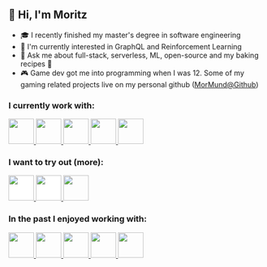 ## 👋 Hi, I'm Moritz

* 🎓 I recently finished my master's degree in software engineering
* 🌱 I'm currently interested in GraphQL and Reinforcement Learning
* 💭 Ask me about full-stack, serverless, ML, open-source and my baking recipes 🍰
* 🎮 Game dev got me into programming when I was 12. Some of my gaming related projects live on my personal github ([MorMund@Github](https://github.com/MorMund))

### I currently work with:
<a href="https://kotlinlang.org/">
    <img height="50" alt-text="Kotlin" src="https://cdn.jsdelivr.net/gh/devicons/devicon/icons/kotlin/kotlin-original.svg"/>
</a>
<a href="https://www.typescriptlang.org/">
    <img height="50" alt-text="Typescript" src="https://cdn.jsdelivr.net/gh/devicons/devicon/icons/typescript/typescript-plain.svg"/>
</a>
<a href="https://www.docker.com/">
    <img height="50" alt-text="Docker" src="https://cdn.jsdelivr.net/gh/devicons/devicon/icons/docker/docker-plain.svg"/>
</a>
<a href="https://www.tensorflow.org/">
    <img height="50" alt-text="Tensorflow" src="https://cdn.jsdelivr.net/gh/devicons/devicon/icons/tensorflow/tensorflow-original.svg"/>
</a>
<a href="https://www.python.org/">
    <img height="50" alt-text="Python" src="https://cdn.jsdelivr.net/gh/devicons/devicon/icons/python/python-plain.svg"/>
</a>

### I want to try out (more):
<a href="https://deno.land/">
    <img height="50" alt-text="Deno" src="https://cdn.jsdelivr.net/gh/devicons/devicon/icons/denojs/denojs-original.svg" style="background-color:white"/>
</a>
<a href="https://www.rust-lang.org/">
    <img height="50" alt-text="Rust" src="https://cdn.jsdelivr.net/gh/devicons/devicon/icons/rust/rust-plain.svg" style="background-color:white"/>
</a>
<a href="https://flutter.dev/">
    <img height="50" alt-text="Flutter" src="https://cdn.jsdelivr.net/gh/devicons/devicon/icons/flutter/flutter-original.svg"/>
</a>

### In the past I enjoyed working with:
<a href="https://aws.amazon.com/">
    <img height="50" alt-text="AWS" src="https://cdn.jsdelivr.net/gh/devicons/devicon/icons/amazonwebservices/amazonwebservices-original.svg"/>
</a>
<a href="https://docs.microsoft.com/en-us/dotnet/csharp/">
    <img height="50" alt-text="C sharp" src="https://cdn.jsdelivr.net/gh/devicons/devicon/icons/csharp/csharp-original.svg"/>
</a>
<a href="https://nodejs.org">
    <img height="50" alt-text="Node.js" src="https://cdn.jsdelivr.net/gh/devicons/devicon/icons/nodejs/nodejs-plain.svg"/>
</a>
<a href="https://www.android.com/">
    <img height="50" alt-text="Android" src="https://cdn.jsdelivr.net/gh/devicons/devicon/icons/android/android-plain.svg"/>
</a>
<a href="https://vuejs.org/">
    <img height="50" alt-text="Vue.js" src="https://cdn.jsdelivr.net/gh/devicons/devicon/icons/vuejs/vuejs-original.svg"/>
</a>
